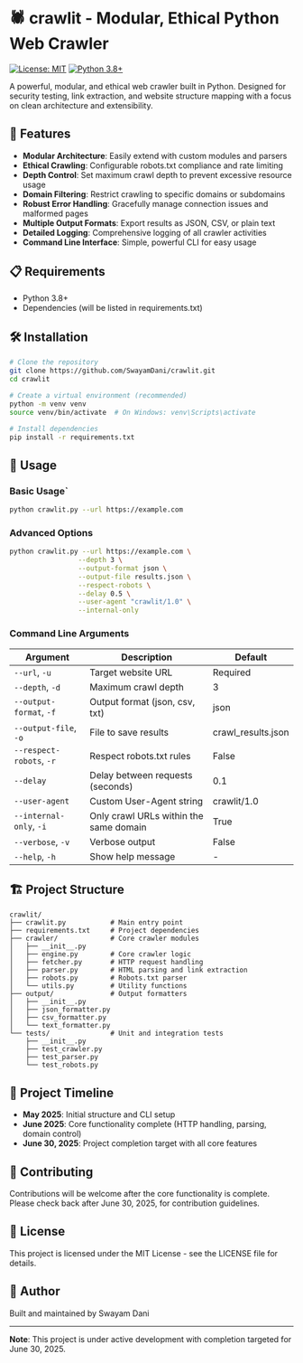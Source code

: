 # 🕷️ crawlit - Modular, Ethical Python Web Crawler

[![License: MIT](https://img.shields.io/badge/License-MIT-yellow.svg)](https://opensource.org/licenses/MIT)
[![Python 3.8+](https://img.shields.io/badge/python-3.8+-blue.svg)](https://www.python.org/downloads/)

A powerful, modular, and ethical web crawler built in Python. Designed for security testing, link extraction, and website structure mapping with a focus on clean architecture and extensibility.

## 🚀 Features

- **Modular Architecture**: Easily extend with custom modules and parsers
- **Ethical Crawling**: Configurable robots.txt compliance and rate limiting
- **Depth Control**: Set maximum crawl depth to prevent excessive resource usage
- **Domain Filtering**: Restrict crawling to specific domains or subdomains
- **Robust Error Handling**: Gracefully manage connection issues and malformed pages
- **Multiple Output Formats**: Export results as JSON, CSV, or plain text
- **Detailed Logging**: Comprehensive logging of all crawler activities
- **Command Line Interface**: Simple, powerful CLI for easy usage

## 📋 Requirements

- Python 3.8+
- Dependencies (will be listed in requirements.txt)

## 🛠️ Installation

```bash
# Clone the repository
git clone https://github.com/SwayamDani/crawlit.git
cd crawlit

# Create a virtual environment (recommended)
python -m venv venv
source venv/bin/activate  # On Windows: venv\Scripts\activate

# Install dependencies
pip install -r requirements.txt
```

## 📘 Usage

### Basic Usage`

```bash
python crawlit.py --url https://example.com
```

### Advanced Options

```bash
python crawlit.py --url https://example.com \
                 --depth 3 \
                 --output-format json \
                 --output-file results.json \
                 --respect-robots \
                 --delay 0.5 \
                 --user-agent "crawlit/1.0" \
                 --internal-only
```

### Command Line Arguments

| Argument | Description | Default |
|----------|-------------|---------|
| `--url`, `-u` | Target website URL | Required |
| `--depth`, `-d` | Maximum crawl depth | 3 |
| `--output-format`, `-f` | Output format (json, csv, txt) | json |
| `--output-file`, `-o` | File to save results | crawl_results.json |
| `--respect-robots`, `-r` | Respect robots.txt rules | False |
| `--delay` | Delay between requests (seconds) | 0.1 |
| `--user-agent` | Custom User-Agent string | crawlit/1.0 |
| `--internal-only`, `-i` | Only crawl URLs within the same domain | True |
| `--verbose`, `-v` | Verbose output | False |
| `--help`, `-h` | Show help message | - |

## 🏗️ Project Structure

```
crawlit/
├── crawlit.py           # Main entry point
├── requirements.txt     # Project dependencies
├── crawler/             # Core crawler modules
│   ├── __init__.py
│   ├── engine.py        # Core crawler logic
│   ├── fetcher.py       # HTTP request handling
│   ├── parser.py        # HTML parsing and link extraction
│   ├── robots.py        # Robots.txt parser
│   └── utils.py         # Utility functions
├── output/              # Output formatters
│   ├── __init__.py
│   ├── json_formatter.py
│   ├── csv_formatter.py
│   └── text_formatter.py
└── tests/               # Unit and integration tests
    ├── __init__.py
    ├── test_crawler.py
    ├── test_parser.py
    └── test_robots.py
```

## 📅 Project Timeline

- **May 2025**: Initial structure and CLI setup
- **June 2025**: Core functionality complete (HTTP handling, parsing, domain control)
- **June 30, 2025**: Project completion target with all core features

## 🤝 Contributing

Contributions will be welcome after the core functionality is complete. Please check back after June 30, 2025, for contribution guidelines.

## 📜 License

This project is licensed under the MIT License - see the LICENSE file for details.

## 👤 Author

Built and maintained by Swayam Dani

---

**Note**: This project is under active development with completion targeted for June 30, 2025.